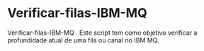 # Verificar-filas-IBM-MQ

Verificar-filas-IBM-MQ . Este script tem como objetivo verificar a profundidade atual de uma fila ou canal no IBM MQ.
